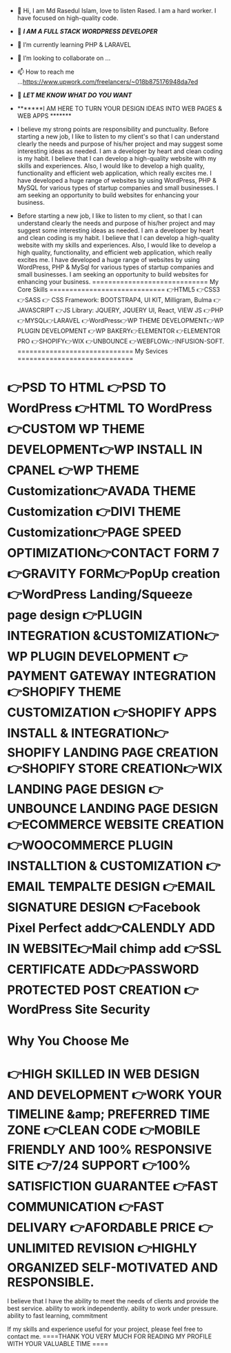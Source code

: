 - 👋 Hi, I am Md Rasedul Islam, love to listen Rased. I am a hard worker. I have focused on high-quality code.
- 👀 ***I AM A FULL STACK WORDPRESS DEVELOPER***
- 🌱 I’m currently learning PHP & LARAVEL
- 💞️ I’m looking to collaborate on ...
- 📫 How to reach me ...https://www.upwork.com/freelancers/~018b875176948da7ed
- 💞️ ***LET ME KNOW WHAT DO YOU WANT***
-    *******I AM HERE TO TURN YOUR DESIGN IDEAS INTO WEB PAGES & WEB APPS *******

-  I believe my strong points are responsibility and punctuality. Before starting a new job, I like to listen to my client's so that I can understand clearly the needs and purpose of his/her project and may suggest some interesting ideas as needed. 
I am a developer by heart and clean coding is my habit. I believe that I can develop a high-quality website with my skills and experiences. Also, I would like to develop a high quality, functionality and efficient web application, which really excites me.
I have developed a huge range of websites by using WordPress, PHP & MySQL for various types of startup companies and small businesses. 
I am seeking an opportunity to build websites for enhancing your business.


-   Before starting a new job, I like to listen to my client, so that I can understand clearly the needs and purpose of his/her project and may suggest some interesting ideas as needed.
I am a developer by heart and clean coding is my habit. I believe that I can develop a high-quality website with my skills and experiences. Also, I would like to develop a high quality, functionality, and efficient web application, which really excites me.
I have developed a huge range of websites by using WordPress, PHP & MySql for various types of startup companies and small businesses.
I am seeking an opportunity to build websites for enhancing your business.
=============================
My Core Skills
=============================
👉HTML5 👉CSS3👉SASS
👉 CSS Framework: BOOTSTRAP4, UI KIT, Milligram, Bulma
👉JAVASCRIPT
👉JS Library: JQUERY, JQUERY UI, React, VIEW JS
👉PHP👉MYSQL👉LARAVEL
👉WordPress👉WP THEME DEVELOPMENT👉WP PLUGIN DEVELOPMENT
👉WP BAKERY👉ELEMENTOR 👉ELEMENTOR PRO
👉SHOPIFY👉WIX 👉UNBOUNCE 👉WEBFLOW👉INFUSION-SOFT.
=============================
My Sevices
=============================

👉PSD TO HTML   👉PSD TO WordPress    👉HTML TO WordPress
👉CUSTOM WP THEME DEVELOPMENT👉WP INSTALL IN CPANEL
👉WP THEME Customization👉AVADA THEME Customization
👉DIVI THEME Customization👉PAGE SPEED OPTIMIZATION👉CONTACT FORM 7
👉GRAVITY FORM👉PopUp creation👉WordPress Landing/Squeeze page design
👉PLUGIN INTEGRATION &CUSTOMIZATION👉WP PLUGIN DEVELOPMENT
👉PAYMENT GATEWAY INTEGRATION👉SHOPIFY THEME CUSTOMIZATION
👉SHOPIFY APPS INSTALL & INTEGRATION👉 SHOPIFY LANDING PAGE CREATION
👉SHOPIFY STORE CREATION👉WIX LANDING PAGE DESIGN
👉UNBOUNCE LANDING PAGE DESIGN👉ECOMMERCE WEBSITE CREATION
👉WOOCOMMERCE PLUGIN INSTALLTION & CUSTOMIZATION
👉EMAIL TEMPALTE DESIGN 👉EMAIL SIGNATURE DESIGN
👉Facebook Pixel Perfect add👉CALENDLY ADD IN WEBSITE👉Mail chimp add
👉SSL CERTIFICATE ADD👉PASSWORD PROTECTED POST CREATION
👉WordPress Site Security
=======================================
Why You Choose Me
=======================================
👉HIGH SKILLED IN WEB DESIGN AND DEVELOPMENT
👉WORK YOUR TIMELINE &amp;amp; PREFERRED TIME ZONE
👉CLEAN CODE
👉MOBILE FRIENDLY AND 100% RESPONSIVE SITE
👉7/24 SUPPORT
👉100% SATISFICTION GUARANTEE
👉FAST COMMUNICATION
👉FAST DELIVARY
👉AFORDABLE PRICE
👉UNLIMITED REVISION
👉HIGHLY ORGANIZED SELF-MOTIVATED AND RESPONSIBLE.
==================================
I believe that I have the
ability to meet the needs of clients and provide the best service.
ability to work independently.
ability to work under pressure.
ability to fast learning, commitment

If my skills and experience useful for your project, please feel free to contact me.
====THANK YOU VERY MUCH FOR READING MY PROFILE WITH YOUR VALUABLE TIME ====
<!---
coderraseed/coderraseed is a ✨ special ✨ repository because its `README.md` (this file) appears on your GitHub profile.
You can click the Preview link to take a look at your changes.
--->
